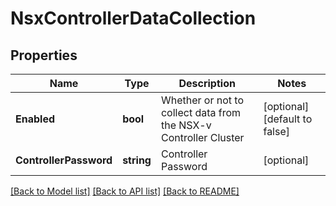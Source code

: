 # NsxControllerDataCollection

## Properties

Name | Type | Description | Notes
------------ | ------------- | ------------- | -------------
**Enabled** | **bool** | Whether or not to collect data from the NSX-v Controller Cluster | [optional] [default to false]
**ControllerPassword** | **string** | Controller Password | [optional] 

[[Back to Model list]](../README.md#documentation-for-models) [[Back to API list]](../README.md#documentation-for-api-endpoints) [[Back to README]](../README.md)


